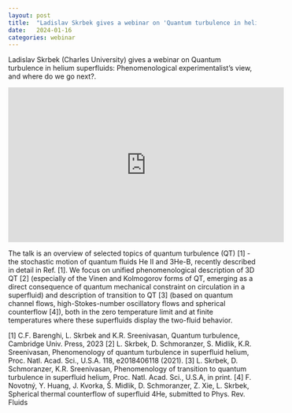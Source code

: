 ```yaml
---
layout: post
title:  "Ladislav Skrbek gives a webinar on 'Quantum turbulence in helium superfluids: Phenomenological experimentalist’s view, and where do we go next?' (4pm UK time)"
date:   2024-01-16
categories: webinar
---
```

Ladislav Skrbek (Charles University) gives a webinar on Quantum turbulence in helium superfluids: Phenomenological experimentalist’s view, and where do we go next?.

<iframe width="560" height="315" src="https://www.youtube.com/embed/2BhFQrPoUzM?si=" title="YouTube video player" frameborder="0" allow="accelerometer; autoplay; clipboard-write; encrypted-media; gyroscope; picture-in-picture; web-share" allowfullscreen></iframe>

The talk is an overview of selected topics of quantum turbulence (QT) [1] - the stochastic motion of quantum fluids He II and 3He-B, recently described in detail in Ref. [1]. We focus on unified phenomenological description of 3D QT [2] (especially of the Vinen and Kolmogorov forms of QT, emerging as a direct consequence of quantum mechanical constraint on circulation in a superfluid) and description of transition to QT [3] (based on quantum channel flows, high-Stokes-number oscillatory flows and spherical counterflow [4]), both in the zero temperature limit and at finite temperatures where these superfluids display the two-fluid behavior.

[1] C.F. Barenghi, L. Skrbek and K.R. Sreenivasan, Quantum turbulence, Cambridge Univ. Press, 2023
[2] L. Skrbek, D. Schmoranzer, S. Midlik, K.R. Sreenivasan, Phenomenology of quantum turbulence in superfluid helium, Proc. Natl. Acad. Sci., U.S.A. 118, e2018406118 (2021).
[3] L. Skrbek, D. Schmoranzer, K.R. Sreenivasan, Phenomenology of transition to quantum turbulence in superfluid helium, Proc. Natl. Acad. Sci., U.S.A, in print.
[4] F. Novotný, Y. Huang, J. Kvorka, Š. Midlik, D. Schmoranzer, Z. Xie, L. Skrbek, Spherical thermal counterflow of superfluid 4He, submitted to Phys. Rev. Fluids
